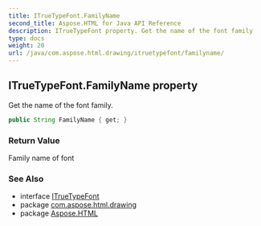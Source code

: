 ```yaml
---
title: ITrueTypeFont.FamilyName
second_title: Aspose.HTML for Java API Reference
description: ITrueTypeFont property. Get the name of the font family
type: docs
weight: 20
url: /java/com.aspose.html.drawing/itruetypefont/familyname/
---
```

## ITrueTypeFont.FamilyName property

Get the name of the font family.

```java
public String FamilyName { get; }
```

### Return Value

Family name of font

### See Also

* interface [ITrueTypeFont](../)
* package [com.aspose.html.drawing](../../itruetypefont/)
* package [Aspose.HTML](../../../)
